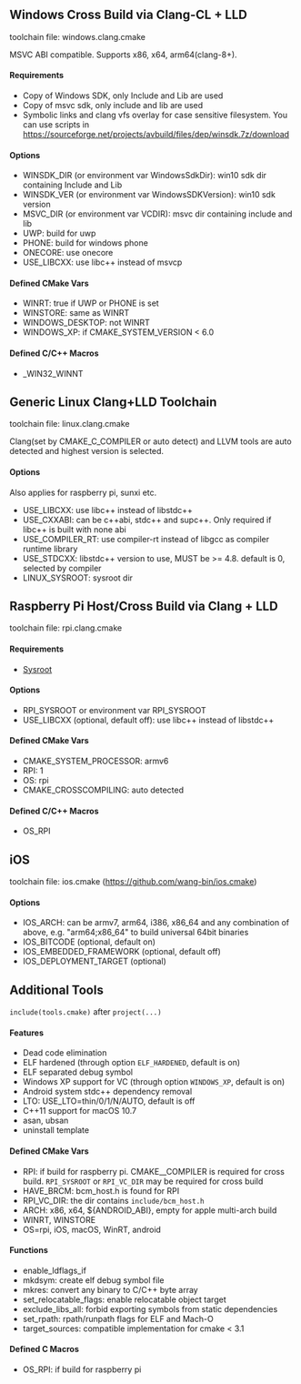 ## Windows Cross Build via Clang-CL + LLD

toolchain file: windows.clang.cmake

MSVC ABI compatible. Supports x86, x64, arm64(clang-8+).

#### Requirements
- Copy of Windows SDK, only Include and Lib are used
- Copy of msvc sdk, only include and lib are used
- Symbolic links and clang vfs overlay for case sensitive filesystem. You can use scripts in https://sourceforge.net/projects/avbuild/files/dep/winsdk.7z/download

#### Options
- WINSDK_DIR (or environment var WindowsSdkDir): win10 sdk dir containing Include and Lib
- WINSDK_VER (or environment var WindowsSDKVersion): win10 sdk version
- MSVC_DIR (or environment var VCDIR): msvc dir containing include and lib
- UWP: build for uwp
- PHONE: build for windows phone
- ONECORE: use onecore
- USE_LIBCXX: use libc++ instead of msvcp

#### Defined CMake Vars
- WINRT: true if UWP or PHONE is set
- WINSTORE: same as WINRT
- WINDOWS_DESKTOP: not WINRT
- WINDOWS_XP: if CMAKE_SYSTEM_VERSION < 6.0

#### Defined C/C++ Macros
- _WIN32_WINNT

## Generic Linux Clang+LLD Toolchain

toolchain file: linux.clang.cmake

Clang(set by CMAKE_C_COMPILER or auto detect) and LLVM tools are auto detected and highest version is selected.

#### Options

Also applies for raspberry pi, sunxi etc.
- USE_LIBCXX: use libc++ instead of libstdc++
- USE_CXXABI: can be c++abi, stdc++ and supc++. Only required if libc++ is built with none abi
- USE_COMPILER_RT: use compiler-rt instead of libgcc as compiler runtime library
- USE_STDCXX: libstdc++ version to use, MUST be >= 4.8. default is 0, selected by compiler
- LINUX_SYSROOT: sysroot dir

## Raspberry Pi Host/Cross Build via Clang + LLD

toolchain file: rpi.clang.cmake

#### Requirements
- [Sysroot](https://sourceforge.net/projects/avbuild/files/raspberry-pi/rpi-sysroot.tar.xz/download)

#### Options
- RPI_SYSROOT or environment var RPI_SYSROOT
- USE_LIBCXX (optional, default off): use libc++ instead of libstdc++

#### Defined CMake Vars
- CMAKE_SYSTEM_PROCESSOR: armv6
- RPI: 1
- OS: rpi
- CMAKE_CROSSCOMPILING: auto detected

#### Defined C/C++ Macros
- OS_RPI

## iOS

toolchain file: ios.cmake (https://github.com/wang-bin/ios.cmake)

#### Options
- IOS_ARCH: can be armv7, arm64, i386, x86_64 and any combination of above, e.g. "arm64;x86_64" to build universal 64bit binaries
- IOS_BITCODE (optional, default on)
- IOS_EMBEDDED_FRAMEWORK (optional, default off)
- IOS_DEPLOYMENT_TARGET (optional)


## Additional Tools
`include(tools.cmake)` after `project(...)`

#### Features
- Dead code elimination
- ELF hardened (through option `ELF_HARDENED`, default is on)
- ELF separated debug symbol
- Windows XP support for VC (through option `WINDOWS_XP`, default is on)
- Android system stdc++ dependency removal
- LTO: USE_LTO=thin/0/1/N/AUTO, default is off
- C++11 support for macOS 10.7
- asan, ubsan
- uninstall template

#### Defined CMake Vars

- RPI: if build for raspberry pi. CMAKE_<LANG>_COMPILER is required for cross build. `RPI_SYSROOT` or `RPI_VC_DIR` may be required for cross build
- HAVE_BRCM: bcm_host.h is found for RPI
- RPI_VC_DIR: the dir contains `include/bcm_host.h`
- ARCH: x86, x64, ${ANDROID_ABI}, empty for apple multi-arch build
- WINRT, WINSTORE
- OS=rpi, iOS, macOS, WinRT, android

#### Functions
- enable_ldflags_if
- mkdsym: create elf debug symbol file
- mkres: convert any binary to C/C++ byte array
- set_relocatable_flags: enable relocatable object target
- exclude_libs_all: forbid exporting symbols from static dependencies
- set_rpath: rpath/runpath flags for ELF and Mach-O
- target_sources: compatible implementation for cmake < 3.1

#### Defined C Macros
- OS_RPI: if build for raspberry pi
